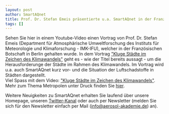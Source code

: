```yaml
---
layout: post
author: SmartAQnet
title: Prof. Dr. Stefan Emeis präsentierte u.a. SmartAQnet in der Französischen Botschaft in Berlin
tags: []
---
```

Sehen Sie hier in einem Youtube-Video einen Vortrag von Prof. Dr. Stefan Emeis (Department für Atmosphärische Umweltforschung des Instituts für Meteorologie und Klimaforschung - IMK-IFU), welcher in der Französischen Botschaft in Berlin gehalten wurde. In dem Vortrag ["Kluge Städte im Zeichen des Klimawandels"](https://www.youtube.com/watch?v=w_5_WwbyJ0U) geht es - wie der Titel bereits aussagt - um die Herausforderunge der Städte im Rahmen des Klimawandels. Im Vortrag wird u.a. auch SmartAQnet kurz vor- und die Situation der Luftschadstoffe in Städten dargestellt.  
Viel Spass mit dem Video: ["Kluge Städte im Zeichen des Klimawandels"](https://www.youtube.com/watch?v=w_5_WwbyJ0U). Mehr zum Thema Metropolen unter Druck finden Sie [hier](https://themenspezial.eskp.de/metropolen-unter-druck/stadtklima-verbessern/aufwaermung-von-staedten-begrenzen/).  
  
Weitere Neuigkeiten zu SmartAQnet erhalten Sie laufend über unsere Homepage, unseren [Twitter-Kanal](https://twitter.com/smartaqnet) oder auch per Newsletter (melden Sie sich für den Newsletter einfach per Mail (info@aerosol-akademie.de) an).
